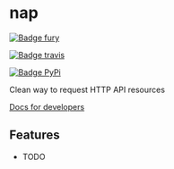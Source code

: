 # nap

[![Badge fury](https://badge.fury.io/py/nap.png)](https://badge.fury.io/py/nap.png)

[![Badge travis](https://travis-ci.org/kimmobrunfeldt/nap.png?branch=master)](https://travis-ci.org/kimmobrunfeldt/nap.png?branch=master)

[![Badge PyPi](https://pypip.in/d/nap/badge.png)](https://pypip.in/d/nap/badge.png)

Clean way to request HTTP API resources

[Docs for developers](docs/)

Features
--------

* TODO